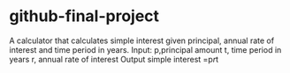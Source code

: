 # github-final-project
A calculator that calculates simple interest given principal, annual rate of interest and time period in years.
Input:
p,principal amount
t, time period in years
r, annual rate of interest
Output
simple interest =p*r*t

